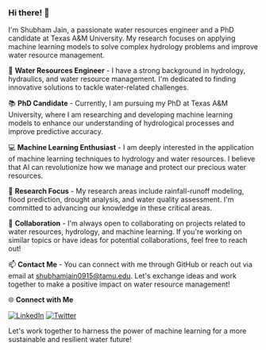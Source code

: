 ### Hi there! 👋

I'm Shubham Jain, a passionate water resources engineer and a PhD candidate at Texas A&M University. My research focuses on applying machine learning models to solve complex hydrology problems and improve water resource management. 

🌊 **Water Resources Engineer** - I have a strong background in hydrology, hydraulics, and water resource management. I'm dedicated to finding innovative solutions to tackle water-related challenges.

📚 **PhD Candidate** - Currently, I am pursuing my PhD at Texas A&M University, where I am researching and developing machine learning models to enhance our understanding of hydrological processes and improve predictive accuracy.

💻 **Machine Learning Enthusiast** - I am deeply interested in the application of machine learning techniques to hydrology and water resources. I believe that AI can revolutionize how we manage and protect our precious water resources.

🔬 **Research Focus** - My research areas include rainfall-runoff modeling, flood prediction, drought analysis, and water quality assessment. I'm committed to advancing our knowledge in these critical areas.

🤝 **Collaboration** - I'm always open to collaborating on projects related to water resources, hydrology, and machine learning. If you're working on similar topics or have ideas for potential collaborations, feel free to reach out!

📫 **Contact Me** - You can connect with me through GitHub or reach out via email at [shubhamjain0915@tamu.edu](mailto:shubhamjain0915@tamu.edu). Let's exchange ideas and work together to make a positive impact on water resource management!

🌐 **Connect with Me**

[![LinkedIn](https://img.shields.io/badge/LinkedIn-shubhamjain0915-blue)](https://www.linkedin.com/in/shubhamjain0915)
[![Twitter](https://img.shields.io/badge/Twitter-shubh_jayn-blue)](https://twitter.com/shubh_jayn)

Let's work together to harness the power of machine learning for a more sustainable and resilient water future!

